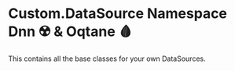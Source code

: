 ﻿---
uid: Custom.DataSource
summary: Classes to inherit from when creating custom DataSources in Dnn ☢️ & Oqtane 🩸.
# title: Custom.Hybrid Namespace
---

# Custom.DataSource Namespace Dnn ☢️ & Oqtane 🩸

This contains all the base classes for your own DataSources.
